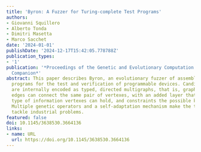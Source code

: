 ```yaml
---
title: 'Byron: A Fuzzer for Turing-complete Test Programs'
authors:
- Giovanni Squillero
- Alberto Tonda
- Dimitri Masetta
- Marco Sacchet
date: '2024-01-01'
publishDate: '2024-12-17T15:42:05.778788Z'
publication_types:
- '1'
publication: '*Proceedings of the Genetic and Evolutionary Computation Conference
  Companion*'
abstract: This paper describes Byron, an evolutionary fuzzer of assembly-language
  programs for the test and verification of programmable devices. Candidate solutions
  are internally encoded as typed, directed multigraphs, that is, graphs where multiple
  edges can connect the same pair of vertexes, with an added layer that defines the
  type of information vertexes can hold, and constraints the possible kinds of edges.
  Multiple genetic operators and a self-adaptation mechanism make the tool ready to
  tackle industrial problems.
featured: false
doi: 10.1145/3638530.3664136
links:
- name: URL
  url: https://doi.org/10.1145/3638530.3664136
---
```

